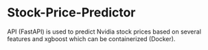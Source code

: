 # Stock-Price-Predictor

API (FastAPI) is used to predict Nvidia stock prices based on several features and xgboost which can be containerized (Docker). 
